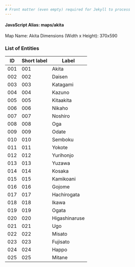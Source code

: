 ```yaml
---
# Front matter (even empty) required for Jekyll to process
---
```


#### JavaScript Alias: maps/akita

Map Name: Akita
Dimensions (Width x Height): 370x590

### List of Entities

| ID  | Short label | Label         |
| --- | ----------- | ------------- |
| 001 | 001         | Akita         |
| 002 | 002         | Daisen        |
| 003 | 003         | Katagami      |
| 004 | 004         | Kazuno        |
| 005 | 005         | Kitaakita     |
| 006 | 006         | Nikaho        |
| 007 | 007         | Noshiro       |
| 008 | 008         | Oga           |
| 009 | 009         | Odate         |
| 010 | 010         | Semboku       |
| 011 | 011         | Yokote        |
| 012 | 012         | Yurihonjo     |
| 013 | 013         | Yuzawa        |
| 014 | 014         | Kosaka        |
| 015 | 015         | Kamikoani     |
| 016 | 016         | Gojome        |
| 017 | 017         | Hachirogata   |
| 018 | 018         | Ikawa         |
| 019 | 019         | Ogata         |
| 020 | 020         | Higashinaruse |
| 021 | 021         | Ugo           |
| 022 | 022         | Misato        |
| 023 | 023         | Fujisato      |
| 024 | 024         | Happo         |
| 025 | 025         | Mitane        |
